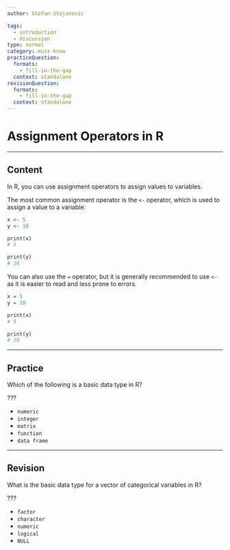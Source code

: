 ```yaml
---
author: Stefan-Stojanovic

tags:
  - introduction
  - discussion
type: normal
category: must-know
practiceQuestion:
  formats:
    - fill-in-the-gap
  context: standalone
revisionQuestion:
  formats:
    - fill-in-the-gap
  context: standalone
---
```


# Assignment Operators in R

---

## Content

In R, you can use assignment operators to assign values to variables.

The most common assignment operator is the `<-` operator, which is used to assign a value to a variable:
```r
x <- 5
y <- 10

print(x)
# 5

print(y)
# 10
```

You can also use the `=` operator, but it is generally recommended to use `<-` as it is easier to read and less prone to errors.

```r
x = 5
y = 10

print(x)
# 5

print(y)
# 10
```


---
## Practice

Which of the following is a basic data type in R?

???

- `numeric`
- `integer`
- `matrix`
- `function`
- `data frame`

---
## Revision

What is the basic data type for a vector of categorical variables in R?

???

- `factor`
- `character`
- `numeric`
- `logical`
- `NULL`